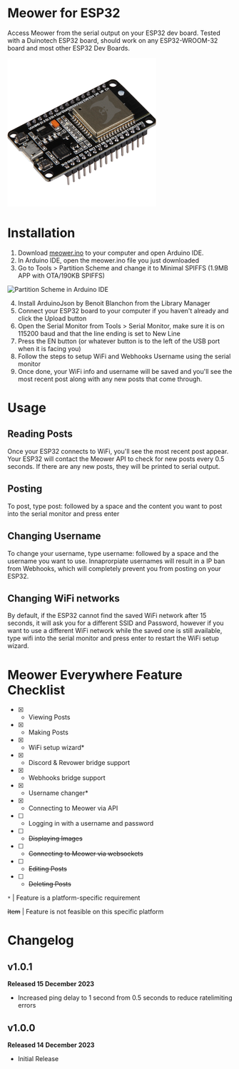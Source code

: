 # Meower for ESP32
Access Meower from the serial output on your ESP32 dev board. Tested with a Duinotech ESP32 board, should work on any ESP32-WROOM-32 board and most other ESP32 Dev Boards.

<img src="https://github.com/Meower-Everywhere/ESP32/blob/02e3565fd8fe1ebe9b65a5a673d2db1889371809/assets/meower-esp32.png" height="333" width="333">

# Installation
1. Download [meower.ino](https://github.com/Meower-Everywhere/ESP32/blob/9c3765a1a6e9f89ebd2904138feb9e090b19d283/meower.ino) to your computer and open Arduino IDE.
2. In Arduino IDE, open the meower.ino file you just downloaded
3. Go to Tools > Partition Scheme and change it to Minimal SPIFFS (1.9MB APP with OTA/190KB SPIFFS)
<img width="465.5" alt="Partition Scheme in Arduino IDE" src="https://github.com/Meower-Everywhere/ESP32/assets/72828296/744ad746-fc56-4a76-881b-dc95eccb3dc1">

4. Install ArduinoJson by Benoit Blanchon from the Library Manager
5. Connect your ESP32 board to your computer if you haven't already and click the Upload button
6. Open the Serial Monitor from Tools > Serial Monitor, make sure it is on 115200 baud and that the line ending is set to New Line
7. Press the EN button (or whatever button is to the left of the USB port when it is facing you)
8. Follow the steps to setup WiFi and Webhooks Username using the serial monitor
9. Once done, your WiFi info and username will be saved and you'll see the most recent post along with any new posts that come through.

# Usage
## Reading Posts
Once your ESP32 connects to WiFi, you'll see the most recent post appear. Your ESP32 will contact the Meower API to check for new posts every 0.5 seconds. If there are any new posts, they will be printed to serial output.
## Posting
To post, type post: followed by a space and the content you want to post into the serial monitor and press enter
## Changing Username
To change your username, type username: followed by a space and the username you want to use. Innaprorpiate usernames will result in a IP ban from Webhooks, which will completely prevent you from posting on your ESP32.
## Changing WiFi networks
By default, if the ESP32 cannot find the saved WiFi network after 15 seconds, it will ask you for a different SSID and Password, however if you want to use a different WiFi network while the saved one is still available, type wifi into the serial monitor and press enter to restart the WiFi setup wizard.

# Meower Everywhere Feature Checklist
- [x] - Viewing Posts
- [x] - Making Posts
- [x] - WiFi setup wizard*
- [x] - Discord & Revower bridge support
- [x] - Webhooks bridge support
- [x] - Username changer*
- [x] - Connecting to Meower via API
- [ ] - Logging in with a username and password
- [ ] - ~~Displaying Images~~
- [ ] - ~~Connecting to Meower via websockets~~
- [ ] - ~~Editing Posts~~
- [ ] - ~~Deleting Posts~~

`*` | Feature is a platform-specific requirement

~~Item~~ | Feature is not feasible on this specific platform

# Changelog
## v1.0.1
**Released 15 December 2023**
- Increased ping delay to 1 second from 0.5 seconds to reduce ratelimiting errors

## v1.0.0
**Released 14 December 2023**
- Initial Release
